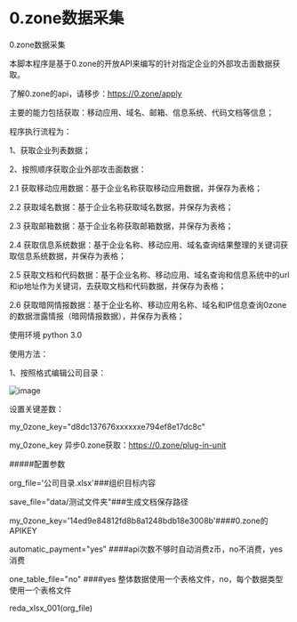 # 0.zone数据采集
0.zone数据采集

本脚本程序是基于0.zone的开放API来编写的针对指定企业的外部攻击面数据获取。

了解0.zone的api，请移步：https://0.zone/apply

主要的能力包括获取：移动应用、域名、邮箱、信息系统、代码文档等信息；

程序执行流程为：

1、获取企业列表数据；

2、按照顺序获取企业外部攻击面数据：

 2.1 获取移动应用数据：基于企业名称获取移动应用数据，并保存为表格；
 
 2.2 获取域名数据：基于企业名称获取域名数据，并保存为表格；
 
 2.3 获取邮箱数据：基于企业名称获取邮箱数据，并保存为表格；
 
 2.4 获取信息系统数据：基于企业名称、移动应用、域名查询结果整理的关键词获取信息系统数据，并保存为表格；
 
 2.5 获取文档和代码数据：基于企业名称、移动应用、域名查询和信息系统中的url和ip地址作为关键词，去获取文档和代码数据，并保存为表格；
 
 2.6 获取暗网情报数据：基于企业名称、移动应用名称、域名和IP信息查询0zone的数据泄露情报（暗网情报数据），并保存为表格；
 


使用环境 python 3.0

使用方法：

1、按照格式编辑公司目录：

![image](https://github.com/user-attachments/assets/cc1a90f1-c167-4db3-b210-bb655f5db803)

设置关键差数：

my_0zone_key="d8dc137676xxxxxxe794ef8e17dc8c"

my_0zone_key 异步0.zone获取：https://0.zone/plug-in-unit

#####配置参数

org_file='公司目录.xlsx'###组织目标内容

save_file="data/测试文件夹"###生成文档保存路径

my_0zone_key='14ed9e84812fd8b8a1248bdb18e3008b'####0.zone的APIKEY

automatic_payment="yes" ####api次数不够时自动消费z币，no不消费，yes消费

one_table_file="no" ####yes 整体数据使用一个表格文件，no，每个数据类型使用一个表格文件

reda_xlsx_001(org_file)
